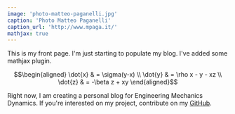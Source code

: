 ```yaml
---
image: 'photo-matteo-paganelli.jpg'
caption: 'Photo Matteo Paganelli'
caption_url: 'http://www.mpaga.it/'
mathjax: true
---
```


This is my front page. I'm just starting to populate my blog. I've added some mathjax plugin.

$$\begin{aligned}
\dot{x} & = \sigma(y-x) \\
\dot{y} & = \rho x - y - xz \\
\dot{z} & = -\beta z + xy
\end{aligned}$$


<!--more-->

Right now, I am creating a personal blog for Engineering Mechanics Dynamics. If you're interested on my project, contribute on my [GitHub](https://github.com/johnanthonyjose/johnanthonyjose).
